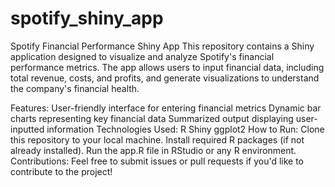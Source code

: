 # spotify_shiny_app
Spotify Financial Performance Shiny App
This repository contains a Shiny application designed to visualize and analyze Spotify's financial performance metrics. The app allows users to input financial data, including total revenue, costs, and profits, and generate visualizations to understand the company's financial health.

Features:
User-friendly interface for entering financial metrics
Dynamic bar charts representing key financial data
Summarized output displaying user-inputted information
Technologies Used:
R
Shiny
ggplot2
How to Run:
Clone this repository to your local machine.
Install required R packages (if not already installed).
Run the app.R file in RStudio or any R environment.
Contributions:
Feel free to submit issues or pull requests if you'd like to contribute to the project!
